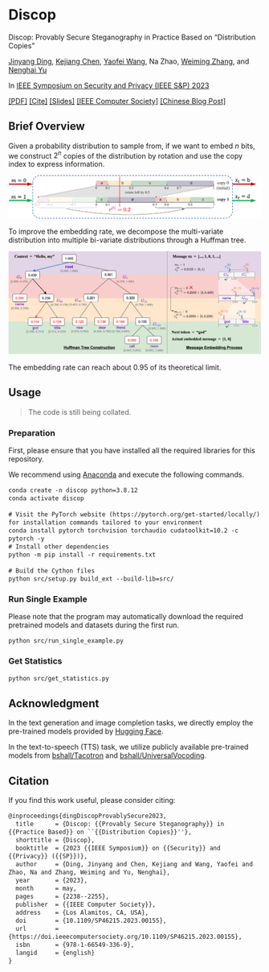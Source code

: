 # Discop

Discop: Provably Secure Steganography in Practice Based on “Distribution Copies”

[Jinyang Ding](https://dingjinyang.github.io/), [Kejiang Chen](http://home.ustc.edu.cn/~chenkj/), [Yaofei Wang](http://faculty.hfut.edu.cn/yaofeiwang/en/index.htm), Na Zhao, [Weiming Zhang](http://staff.ustc.edu.cn/~zhangwm/), and [Nenghai Yu](http://staff.ustc.edu.cn/~ynh/)

In [IEEE Symposium on Security and Privacy (IEEE S&P) 2023](https://sp2023.ieee-security.org/)

[[PDF]](https://dingjinyang.github.io/uploads/Discop_sp23_paper.pdf) [[Cite]](#citation) [[Slides]](https://dingjinyang.github.io/uploads/Discop_sp23_slides.pdf) [[IEEE Computer Society]](https://doi.ieeecomputersociety.org/10.1109/SP46215.2023.00155) [[Chinese Blog Post]](https://comydream.github.io/2023/06/07/discop-sp23/)

## Brief Overview

Given a probability distribution to sample from, if we want to embed $n$ bits, we construct $2^{n}$ copies of the distribution by rotation and use the copy index to express information.

![](rotate.png)

To improve the embedding rate, we decompose the multi-variate distribution into multiple bi-variate distributions through a Huffman tree.

![](recursion.png)

The embedding rate can reach about 0.95 of its theoretical limit.

## Usage

> The code is still being collated.

### Preparation

First, please ensure that you have installed all the required libraries for this repository.

We recommend using [Anaconda](https://anaconda.org/anaconda/conda) and execute the following commands.

```shell
conda create -n discop python=3.8.12
conda activate discop

# Visit the PyTorch website (https://pytorch.org/get-started/locally/) for installation commands tailored to your environment
conda install pytorch torchvision torchaudio cudatoolkit=10.2 -c pytorch -y
# Install other dependencies
python -m pip install -r requirements.txt

# Build the Cython files
python src/setup.py build_ext --build-lib=src/
```

### Run Single Example

Please note that the program may automatically download the required pretrained models and datasets during the first run.

```shell
python src/run_single_example.py
```

### Get Statistics

```shell
python src/get_statistics.py
```

## Acknowledgment

In the text generation and image completion tasks, we directly employ the pre-trained models provided by [Hugging Face](https://huggingface.co/models).

In the text-to-speech (TTS) task, we utilize publicly available pre-trained models from [bshall/Tacotron](https://github.com/bshall/Tacotron/tree/main/tacotron) and [bshall/UniversalVocoding](https://github.com/bshall/UniversalVocoding).

## Citation

If you find this work useful, please consider citing:

```
@inproceedings{dingDiscopProvablySecure2023,
  title      = {Discop: {{Provably Secure Steganography}} in {{Practice Based}} on ``{{Distribution Copies}}''},
  shorttitle = {Discop},
  booktitle  = {2023 {{IEEE Symposium}} on {{Security}} and {{Privacy}} ({{SP}})},
  author     = {Ding, Jinyang and Chen, Kejiang and Wang, Yaofei and Zhao, Na and Zhang, Weiming and Yu, Nenghai},
  year       = {2023},
  month      = may,
  pages      = {2238--2255},
  publisher  = {{IEEE Computer Society}},
  address    = {Los Alamitos, CA, USA},
  doi        = {10.1109/SP46215.2023.00155},
  url        = {https://doi.ieeecomputersociety.org/10.1109/SP46215.2023.00155},
  isbn       = {978-1-66549-336-9},
  langid     = {english}
}
```

